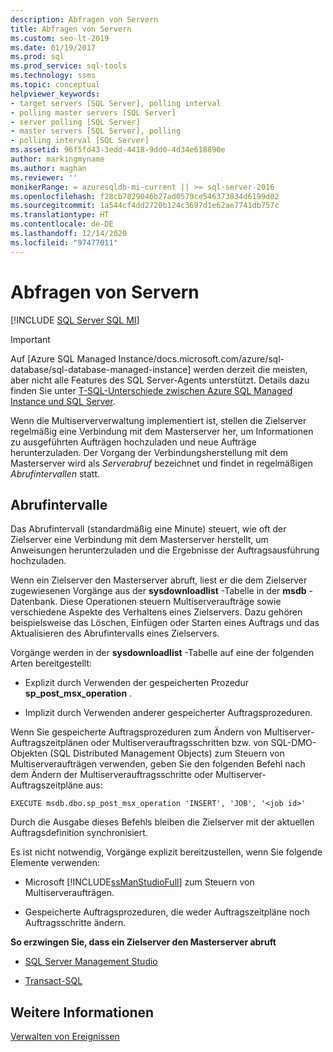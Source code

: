 ```yaml
---
description: Abfragen von Servern
title: Abfragen von Servern
ms.custom: seo-lt-2019
ms.date: 01/19/2017
ms.prod: sql
ms.prod_service: sql-tools
ms.technology: ssms
ms.topic: conceptual
helpviewer_keywords:
- target servers [SQL Server], polling interval
- polling master servers [SQL Server]
- server polling [SQL Server]
- master servers [SQL Server], polling
- polling interval [SQL Server]
ms.assetid: 96f5fd43-3edd-4418-9dd0-4d34e618890e
author: markingmyname
ms.author: maghan
ms.reviewer: ''
monikerRange: = azuresqldb-mi-current || >= sql-server-2016
ms.openlocfilehash: f28cb7829046b27ad0579ce546373834d6199d02
ms.sourcegitcommit: 1a544cf4dd2720b124c3697d1e62ae7741db757c
ms.translationtype: HT
ms.contentlocale: de-DE
ms.lasthandoff: 12/14/2020
ms.locfileid: "97477011"
---
```

# <a name="poll-servers"></a>Abfragen von Servern
[!INCLUDE [SQL Server SQL MI](../../includes/applies-to-version/sql-asdbmi.md)]

> [!IMPORTANT]  
> Auf [Azure SQL Managed Instance/docs.microsoft.com/azure/sql-database/sql-database-managed-instance] werden derzeit die meisten, aber nicht alle Features des SQL Server-Agents unterstützt. Details dazu finden Sie unter [T-SQL-Unterschiede zwischen Azure SQL Managed Instance und SQL Server](/azure/sql-database/sql-database-managed-instance-transact-sql-information#sql-server-agent).

Wenn die Multiserververwaltung implementiert ist, stellen die Zielserver regelmäßig eine Verbindung mit dem Masterserver her, um Informationen zu ausgeführten Aufträgen hochzuladen und neue Aufträge herunterzuladen. Der Vorgang der Verbindungsherstellung mit dem Masterserver wird als *Serverabruf* bezeichnet und findet in regelmäßigen *Abrufintervallen* statt.  
  
## <a name="polling-intervals"></a>Abrufintervalle  
Das Abrufintervall (standardmäßig eine Minute) steuert, wie oft der Zielserver eine Verbindung mit dem Masterserver herstellt, um Anweisungen herunterzuladen und die Ergebnisse der Auftragsausführung hochzuladen.  
  
Wenn ein Zielserver den Masterserver abruft, liest er die dem Zielserver zugewiesenen Vorgänge aus der **sysdownloadlist** -Tabelle in der **msdb** -Datenbank. Diese Operationen steuern Multiserveraufträge sowie verschiedene Aspekte des Verhaltens eines Zielservers. Dazu gehören beispielsweise das Löschen, Einfügen oder Starten eines Auftrags und das Aktualisieren des Abrufintervalls eines Zielservers.  
  
Vorgänge werden in der **sysdownloadlist** -Tabelle auf eine der folgenden Arten bereitgestellt:  
  
-   Explizit durch Verwenden der gespeicherten Prozedur **sp_post_msx_operation** .  
  
-   Implizit durch Verwenden anderer gespeicherter Auftragsprozeduren.  
  
Wenn Sie gespeicherte Auftragsprozeduren zum Ändern von Multiserver-Auftragszeitplänen oder Multiserverauftragsschritten bzw. von SQL-DMO-Objekten (SQL Distributed Management Objects) zum Steuern von Multiserveraufträgen verwenden, geben Sie den folgenden Befehl nach dem Ändern der Multiserverauftragsschritte oder Multiserver-Auftragszeitpläne aus:  
  
```  
EXECUTE msdb.dbo.sp_post_msx_operation 'INSERT', 'JOB', '<job id>'  
```  
  
Durch die Ausgabe dieses Befehls bleiben die Zielserver mit der aktuellen Auftragsdefinition synchronisiert.  
  
Es ist nicht notwendig, Vorgänge explizit bereitzustellen, wenn Sie folgende Elemente verwenden:  
  
-   Microsoft [!INCLUDE[ssManStudioFull](../../includes/ssmanstudiofull-md.md)] zum Steuern von Multiserveraufträgen.  
  
-   Gespeicherte Auftragsprozeduren, die weder Auftragszeitpläne noch Auftragsschritte ändern.  
  
**So erzwingen Sie, dass ein Zielserver den Masterserver abruft**  
  
-   [SQL Server Management Studio](../../ssms/agent/force-a-target-server-to-poll-the-master-server.md)  
  
-   [Transact-SQL](../../relational-databases/system-stored-procedures/sp-post-msx-operation-transact-sql.md)  
  
## <a name="see-also"></a>Weitere Informationen  
[Verwalten von Ereignissen](../../ssms/agent/manage-events.md)  
